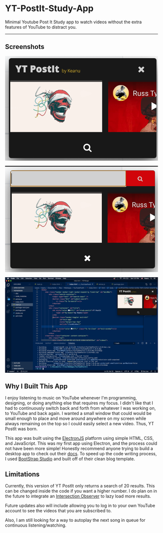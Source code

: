 # YT-PostIt-Study-App
Minimal Youtube Post It Study app to watch videos without the extra features of YouTube to distract you.

---

## Screenshots
![YT PostIt](https://github.com/itsDevKay/YT-PostIt-Study-App/blob/main/YT-PostIt.png)

![YT PostIt Search](https://github.com/itsDevKay/YT-PostIt-Study-App/blob/main/YT-PostIt-search.png)

![YT PostIt Full Screen](https://github.com/itsDevKay/YT-PostIt-Study-App/blob/main/YT-PostIt-fullscreen.png)


## Why I Built This App
I enjoy listening to music on YouTube whenever I'm programming, designing, or doing anything else that requires my focus. I didn't like that I had to continuously switch back and forth from whatever I was working on, to YouTube and back again. I wanted a small window that could would be small enough to place and move around anywhere on my screen while always remaining on the top so I could easily select a new video. Thus, YT PostIt was born.

This app was built using the [ElectronJS](https://www.electronjs.org/) platform using simple HTML, CSS, and JavaScript. This was my first app using Electron, and the process could not have been more simple! Honestly recommend anyone trying to build a desktop app to check out their [docs](https://www.electronjs.org/docs). To speed up the code writing process, I used [BootStrap Studio](https://bootstrapstudio.io/) and built off of their clean blog template. 

## Limitations
Currently, this version of YT PostIt only returns a search of 20 results. This can be changed inside the code if you want a higher number. I do plan on in the future to integrate an [Intersection Observer](https://developer.mozilla.org/en-US/docs/Web/API/Intersection_Observer_API) to lazy load more results.

Future updates also will include allowing you to log in to your own YouTube account to see the videos that you are subscribed to. 

Also, I am still looking for a way to autoplay the next song in queue for continuous listening/watching.
